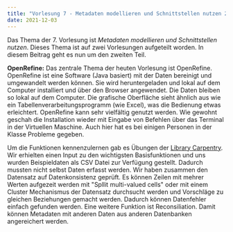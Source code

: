 ```yaml
---
title: "Vorlesung 7 - Metadaten modellieren und Schnittstellen nutzen 2/2"
date: 2021-12-03
---
```


Das Thema der 7. Vorlesung ist *Metadaten modellieren und Schnittstellen nutzen*. Dieses Thema ist auf zwei Vorlesungen aufgeteilt worden. In diesem Beitrag geht es nun um den zweiten Teil.

**OpenRefine:** Das zentrale Thema der heuten Vorlesung ist OpenRefine. OpenRefine ist eine Software (Java basiert) mit der Daten bereinigt und umgewandelt werden können. Sie wird heruntergeladen und lokal auf dem Computer installiert und über den Browser angewendet. Die Daten bleiben so lokal auf dem Computer. Die grafische Oberfläche sieht ähnlich aus wie ein Tabellenverarbeitungsprogramm (wie Excel), was die Bedienung etwas erleichtert. OpenRefine kann sehr vielfältig genutzt werden. 
Wie gewohnt geschah die Installation wieder mit Eingabe von Befehlen über das Terminal in der Virtuellen Maschine. Auch hier hat es bei einigen Personen in der Klasse Probleme gegeben.

Um die Funktionen kennenzulernen gab es Übungen der [Library Carpentry](https://librarycarpentry.org/lc-open-refine/). Wir erhielten einen Input zu den wichtigsten Basisfunktionen und uns wurden Beispieldaten als CSV Datei zur Verfügung gestellt. Dadurch mussten nicht selbst Daten erfasst werden. Wir haben zusammen den Datensatz auf Datenkonsistenz geprüft. Es können Zeilen mit mehrer Werten aufgezeit werden mit "Spllit multi-valued cells" oder mit einem Cluster Mechanismus der Datensatz durchsucht werden und Vorschläge zu gleichen Beziehungen gemacht werden. Dadurch können Datenfehler einfach gefunden werden. Eine weitere Funktion ist Reconsiliation. Damit können Metadaten mit anderen Daten aus anderen Datenbanken angereichert werden. 


